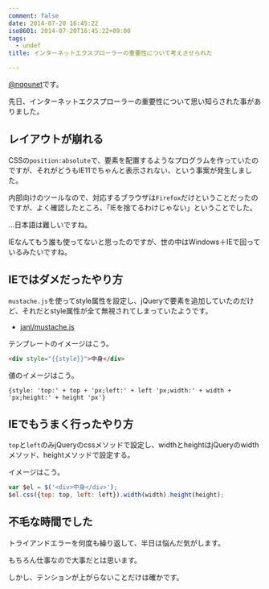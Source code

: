 ```yaml
---
comment: false
date: 2014-07-20 16:45:22
iso8601: 2014-07-20T16:45:22+09:00
tags:
  - undef
title: インターネットエクスプローラーの重要性について考えさせられた

---
```


<p><a href="https://twitter.com/nqounet">@nqounet</a>です。</p>

<p>先日、インターネットエクスプローラーの重要性について思い知らされた事がありました。</p>



<h2>レイアウトが崩れる</h2>

<p>CSSの<code>position:absolute</code>で、要素を配置するようなプログラムを作っていたのですが、それがどうもIE11でちゃんと表示されない、という事案が発生しました。</p>

<p>内部向けのツールなので、対応するブラウザは<code>Firefox</code>だけということだったのですが、よく確認したところ、「IEを捨てるわけじゃない」ということでした。</p>

<p>…日本語は難しいですね。</p>

<p>IEなんてもう誰も使ってないと思ったのですが、世の中はWindows＋IEで回っているみたいですね。</p>

<h2>IEではダメだったやり方</h2>

<p><code>mustache.js</code>を使ってstyle属性を設定し、jQueryで要素を追加していたのだけど、それだとstyle属性が全て無視されてしまっていたようです。</p>

<ul>
<li><a href="https://github.com/janl/mustache.js">janl/mustache.js</a></li>
</ul>

<p>テンプレートのイメージはこう。</p>

```html
<div style="{{style}}">中身</div>
```

<p>値のイメージはこう。</p>

```
{style: 'top:' + top + 'px;left:' + left 'px;width:' + width + 'px;height:' + height 'px'}
```

<h2>IEでもうまく行ったやり方</h2>

<p><code>top</code>と<code>left</code>のみjQueryのcssメソッドで設定し、widthとheightはjQueryのwidthメソッド、heightメソッドで設定する。</p>

<p>イメージはこう。</p>

```js
var $el = $('<div>中身</div>');
$el.css({top: top, left: left}).width(width).height(height);
```

<h2>不毛な時間でした</h2>

<p>トライアンドエラーを何度も繰り返して、半日は悩んだ気がします。</p>

<p>もちろん仕事なので大事だとは思います。</p>

<p>しかし、テンションが上がらないことだけは確かです。</p>
    	